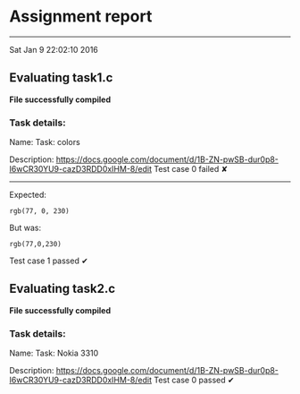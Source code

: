 # Assignment report
---
Sat Jan  9 22:02:10 2016

## Evaluating task1.c

**File successfully compiled**

### Task details:

Name: Task: colors

Description: https://docs.google.com/document/d/1B-ZN-pwSB-dur0p8-I6wCR30YU9-cazD3RDD0xIHM-8/edit
Test case 0 failed ✘ 

---
Expected:
```
rgb(77, 0, 230)
```
But was:
```
rgb(77,0,230)
```
Test case 1 passed ✔︎ 
## Evaluating task2.c

**File successfully compiled**

### Task details:

Name: Task: Nokia 3310

Description: https://docs.google.com/document/d/1B-ZN-pwSB-dur0p8-I6wCR30YU9-cazD3RDD0xIHM-8/edit
Test case 0 passed ✔︎ 
